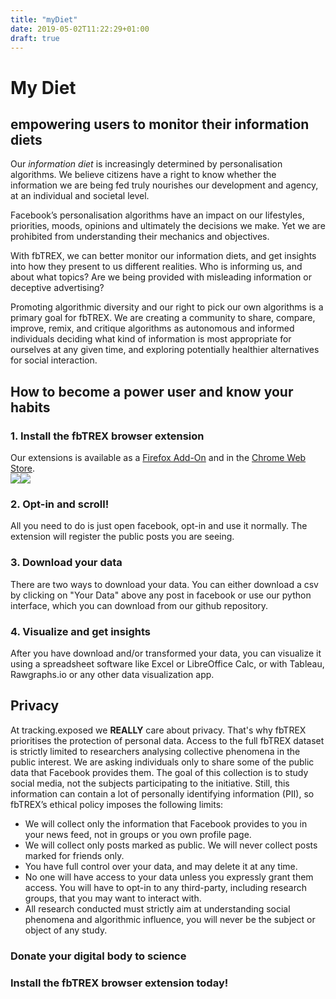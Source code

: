 ```yaml
---
title: "myDiet"
date: 2019-05-02T11:22:29+01:00
draft: true
---
```


# My Diet
## empowering users to monitor their information diets

Our *information diet* is increasingly determined by personalisation algorithms. We believe citizens have a right to know whether the information we are being fed truly nourishes our development and agency, at an individual and societal level.

Facebook’s personalisation algorithms have an impact on our lifestyles, priorities, moods, opinions and ultimately the decisions we make. Yet we are prohibited from understanding their mechanics and objectives. 

With fbTREX, we can better monitor our information diets, and get insights into how they present to us different realities. Who is informing us, and about what topics? Are we being provided with misleading information or deceptive advertising?

Promoting algorithmic diversity and our right to pick our own algorithms is a primary goal for fbTREX. We are creating a community to share, compare, improve, remix, and critique algorithms as autonomous and informed individuals deciding what kind of information is most appropriate for ourselves at any given time, and exploring potentially healthier alternatives for social interaction.


## How to become a power user and know your habits

### 1. Install the fbTREX browser extension

Our extensions is available as a [Firefox Add-On](https://addons.mozilla.org/en-US/firefox/addon/facebook-tracking-exposed/) and in the [Chrome Web Store](https://chrome.google.com/webstore/detail/facebooktrackingexposed/fnknflppefckhjhecbfigfhlcbmcnmmi).<br>
<a target="_blank" href="https://addons.mozilla.org/en-US/firefox/addon/facebook-tracking-exposed/"><img src="https://facebook.tracking.exposed/images/AMO-button_1.png"></a><a target="_blank" href="https://chrome.google.com/webstore/detail/facebooktrackingexposed/fnknflppefckhjhecbfigfhlcbmcnmmi"><img src="https://facebook.tracking.exposed/images/ChromeWebStore_Badge_v2_206x58.png"></a>

### 2. Opt-in and scroll!
All you need to do is just open facebook, opt-in and use it normally. The extension will register the public posts you are seeing.


### 3. Download your data
There are two ways to download your data. You can either download a csv by clicking on "Your Data" above any post in facebook or use our python interface, which you can download from our github repository.

### 4. Visualize and get insights
After you have download and/or transformed your data, you can visualize it using a spreadsheet software like Excel or LibreOffice Calc, or with Tableau, Rawgraphs.io or any other data visualization app.


## Privacy

At tracking.exposed we **REALLY** care about privacy. That's why fbTREX prioritises the protection of personal data. Access to the full fbTREX dataset is strictly limited to researchers analysing collective phenomena in the public interest. We are asking individuals only to share some of the public data that Facebook provides them. The goal of this collection is to study social media, not the subjects participating to the initiative. Still, this information can contain a lot of personally identifying information (PII), so fbTREX’s ethical policy imposes the following limits:
* We will collect only the information that Facebook provides to you in your news feed, not in groups or you own profile page.
* We will collect only posts marked as public. We will never collect posts marked for friends only.
* You have full control over your data, and may delete it at any time.
* No one will have access to your data unless you expressly grant them access. You will have to opt-in to any third-party, including research groups, that you may want to interact with.
* All research conducted must strictly aim at understanding social phenomena and algorithmic influence, you will never be the subject or object of any study.


### Donate your digital body to science
### Install the fbTREX browser extension today!
